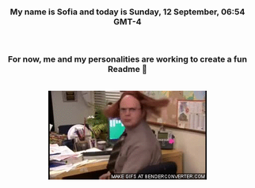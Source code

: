 


<div align="center">
<h3 >My name is Sofia and today is Sunday, 12 September, 06:54 GMT-4</h3><br>
<h3 >For now, me and my personalities are working to create a fun Readme 👋
</h3><br>
<img src='img/dwight.gif' alt='working...'/>
</div>
